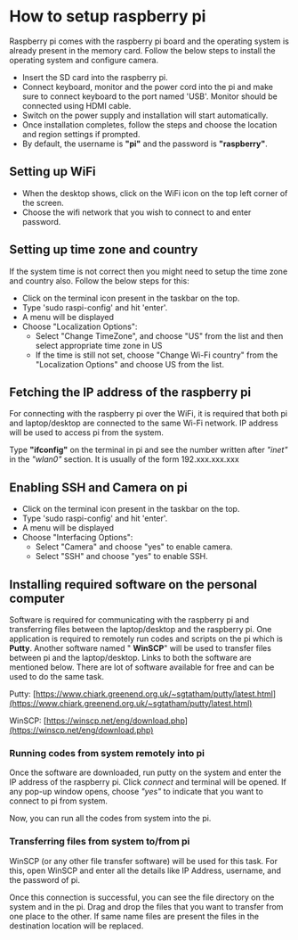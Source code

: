 # How to setup raspberry pi

Raspberry pi comes with the raspberry pi board and the operating system is already present in the memory card. Follow the below steps to install the operating system and configure camera.

- Insert the SD card into the raspberry pi.
- Connect keyboard, monitor and the power cord into the pi and make sure to connect keyboard to the port named &#39;USB&#39;. Monitor should be connected using HDMI cable.
- Switch on the power supply and installation will start automatically.
- Once installation completes, follow the steps and choose the location and region settings if prompted.
- By default, the username is **&quot;pi&quot;** and the password is **&quot;raspberry&quot;**.

## Setting up WiFi

- When the desktop shows, click on the WiFi icon on the top left corner of the screen.
- Choose the wifi network that you wish to connect to and enter password.

## Setting up time zone and country

If the system time is not correct then you might need to setup the time zone and country also. Follow the below steps for this:

- Click on the terminal icon present in the taskbar on the top.
- Type &#39;sudo raspi-config&#39; and hit &#39;enter&#39;.
- A menu will be displayed
- Choose &quot;Localization Options&quot;:
  - Select &quot;Change TimeZone&quot;, and choose &quot;US&quot; from the list and then select appropriate time zone in US
  - If the time is still not set, choose &quot;Change Wi-Fi country&quot; from the &quot;Localization Options&quot; and choose US from the list.

## Fetching the IP address of the raspberry pi

For connecting with the raspberry pi over the WiFi, it is required that both pi and laptop/desktop are connected to the same Wi-Fi network. IP address will be used to access pi from the system.

Type **&quot;ifconfig&quot;** on the terminal in pi and see the number written after _&quot;inet&quot;_ in the _&quot;wlan0&quot;_ section. It is usually of the form 192.xxx.xxx.xxx

## Enabling SSH and Camera on pi

- Click on the terminal icon present in the taskbar on the top.
- Type &#39;sudo raspi-config&#39; and hit &#39;enter&#39;.
- A menu will be displayed
- Choose &quot;Interfacing Options&quot;:
  - Select &quot;Camera&quot; and choose &quot;yes&quot; to enable camera.
  - Select &quot;SSH&quot; and choose &quot;yes&quot; to enable SSH.

## Installing required software on the personal computer

Software is required for communicating with the raspberry pi and transferring files between the laptop/desktop and the raspberry pi. One application is required to remotely run codes and scripts on the pi which is **Putty**. Another software named &quot; **WinSCP**&quot; will be used to transfer files between pi and the laptop/desktop. Links to both the software are mentioned below. There are lot of software available for free and can be used to do the same task.

Putty: [https://www.chiark.greenend.org.uk/~sgtatham/putty/latest.html](https://www.chiark.greenend.org.uk/~sgtatham/putty/latest.html)

WinSCP: [https://winscp.net/eng/download.php](https://winscp.net/eng/download.php)

### Running codes from system remotely into pi

Once the software are downloaded, run putty on the system and enter the IP address of the raspberry pi. Click _connect_ and terminal will be opened. If any pop-up window opens, choose _&quot;yes&quot;_ to indicate that you want to connect to pi from system.

Now, you can run all the codes from system into the pi.

### Transferring files from system to/from pi

WinSCP (or any other file transfer software) will be used for this task. For this, open WinSCP and enter all the details like IP Address, username, and the password of pi.

Once this connection is successful, you can see the file directory on the system and in the pi. Drag and drop the files that you want to transfer from one place to the other. If same name files are present the files in the destination location will be replaced.